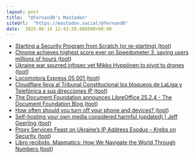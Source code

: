 ```yaml
---
layout: post
title:  "@fernand0's Mastodon"
siteUrl:  "https://mastodon.social/@fernand0"
date:  2025-06-14 12:43:20.888000+00:00
---
```

*  [Starting a Security Program from Scratch (or re-starting) ](https://www.philvenables.com/post/starting-a-security-program-from-scratch-or-re-startin) ([toot](https://mastodon.social/@fernand0/114681774138124577))
*  [Chrome achieves highest score ever on Speedometer 3, saving users millions of hours ](https://blog.chromium.org/2025/06/chrome-achieves-highest-score-ever-on.htm) ([toot](https://mastodon.social/@fernand0/114681482645772177))
*  [Ukraine war spurred infosec vet Mikko Hyppönen to pivot to drones ](https://www.theregister.com/2025/06/04/mikko_hypponen_drone) ([toot](https://mastodon.social/@fernand0/114681144344073165))
*  [Locomotora Express  05 001 ](https://www.flickr.com/photos/fernand0/54559875891) ([toot](https://mastodon.social/@fernand0/114681093708788535))
*  [Cloudflare lleva al Tribunal Constitucional los bloqueos de LaLiga y Telefónica a sus direcciones IP ](https://bandaancha.eu/articulos/cloudflare-lleva-tribunal-constitucional-1138) ([toot](https://mastodon.social/@fernand0/114681090188518933))
*  [The Document Foundation announces LibreOffice 25.2.4 - The Document Foundation Blog ](https://blog.documentfoundation.org/blog/2025/06/06/tdf-announces-libreoffice-25-2-4) ([toot](https://mastodon.social/@fernand0/114680672480217522))
*  [How often should you turn off your phone and devices? ](https://www.abc.net.au/news/2025-05-18/how-often-should-you-turn-off-phones-and-devices/10529503) ([toot](https://mastodon.social/@fernand0/114679123364155984))
*  [Self-hosting your own media considered harmful (updated) \| Jeff Geerling ](https://www.jeffgeerling.com/blog/2025/self-hosting-your-own-media-considered-harmful-update) ([toot](https://mastodon.social/@fernand0/114677211902304410))
*  [Proxy Services Feast on Ukraine’s IP Address Exodus – Krebs on Security ](https://krebsonsecurity.com/2025/06/proxy-services-feast-on-ukraines-ip-address-exodus) ([toot](https://mastodon.social/@fernand0/114676987207306703))
*  [Libro recibido. Mapmatics: How We Navigate the World Through Numbers ](https://fotografiasenmovimiento.wordpress.com/2025/06/13/libro-recibido-mapmatics-how-we-navigate-the-world-through-numbers) ([toot](https://mastodon.social/@fernand0/114676938660943660))
